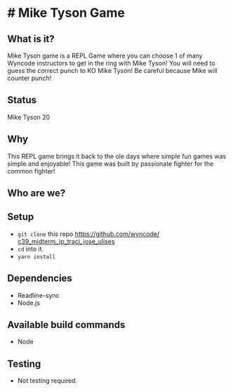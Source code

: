 # # Mike Tyson Game 


## What is it?

Mike Tyson game is a REPL Game where you can choose 1 of many Wyncode instructors to get in the ring with Mike Tyson! You will need to guess the correct punch to KO Mike Tyson! 
Be careful because Mike will counter punch! 

## Status

Mike Tyson 20 

## Why

This REPL game brings it back to the ole days where simple fun games was simple and enjoyable! This game was built by passionate fighter for the common fighter! 
## Who are we?

## Setup

- `git clone` this repo [https://github.com/wyncode/    c39_midterm_jp_traci_jose_ulises](https://github.com/wyncode/c39_midterm_jp_traci_jose_ulises)
- `cd` into it.
- `yarn install`

## Dependencies

- Readline-sync
- Node.js 

## Available build commands

- Node

## Testing
- Not testing required.
